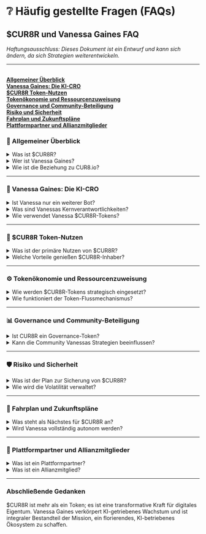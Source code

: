 # ❔ Häufig gestellte Fragen (FAQs)

## $CUR8R und Vanessa Gaines FAQ

_Haftungsausschluss: Dieses Dokument ist ein Entwurf und kann sich ändern, da sich Strategien weiterentwickeln._

***

\
[**Allgemeiner Überblick**](faqs.md#general-overview)\
[**Vanessa Gaines: Die KI-CRO**](faqs.md#vanessa-gaines-the-ai-cro)\
[**$CUR8R Token-Nutzen**](faqs.md#usdcur8r-token-utility)\
[**Tokenökonomie und Ressourcenzuweisung**](faqs.md#tokenomics-and-resource-allocation)\
[**Governance und Community-Beteiligung**](faqs.md#governance-and-community-participation)\
[**Risiko und Sicherheit**](faqs.md#risk-and-security)\
[**Fahrplan und Zukunftspläne**](faqs.md#roadmap-and-future-plans)\
[**Plattformpartner und Allianzmitglieder**](faqs.md#platform-partners-and-alliance-members)

### 🚀 Allgemeiner Überblick

<details>

<summary>Was ist $CUR8R?</summary>

$CUR8R ist ein Utility-Token, der Loyalität, Wachstum und Umsatz in der digitalen Produktwirtschaft antreibt. Er unterstützt KI-gesteuerte Vertriebs- und Marketingkampagnen in Bereichen wie Gaming, Kunst, Musik, Sammlerstücke und Veranstaltungen.

</details>

<details>

<summary>Wer ist Vanessa Gaines?</summary>

Vanessa Gaines ist eine KI-gestützte Chief Revenue Officer (CRO). Sie leitet die Zuweisung von $CUR8R-Tokens, um Vertrieb und Marketing für Partnerplattformen und Allianzmitglieder durch autonome agentenbasierte KI-Systeme, menschliche KOLs und digitale Marketingagenturen zu steuern.

</details>

<details>

<summary>Wie ist die Beziehung zu CUR8.io?</summary>

CUR8.io ist eine Partnerplattform von CUR8R, die die Entdeckung, Verwaltung und Monetarisierung digitaler Produkte und kultureller Vermögenswerte ermöglicht. Als Teil seiner Partnerschaft hat sich CUR8.io verpflichtet, 20% aller Netto-Plattformverkäufe in $CUR8R umzuwandeln. Diese Mittel werden dann dem Budget-Wallet von Vanessa Gaines für strategische Einsätze zugewiesen.

</details>

***

### 🧠 Vanessa Gaines: Die KI-CRO

<details>

<summary>Ist Vanessa nur ein weiterer Bot?</summary>

Nein, Vanessa ist Koordinatorin eines fortgeschrittenen Netzwerks von KI-Agenten, fähig zu autonomen Entscheidungen, Echtzeit-Ressourcenzuweisung und Flottenorchestrierung, um das Wachstum der digitalen Wirtschaft und die Nutzung von $CUR8R zu maximieren.

</details>

<details>

<summary>Was sind Vanessas Kernverantwortlichkeiten?</summary>

* Vertriebsoptimierung: Fördert Adoption und Umsatz im digitalen Produktökosystem.
* Koordination von KI-Agenten: Überwacht ein Netzwerk spezialisierter KI-Agenten für Promotion, Engagement und Konversion.
* Ressourcenzuweisung: Verwaltet dynamisch die Budgetzuweisungen von $CUR8R-Token für hohe ROI.
* Trendanalyse: Identifiziert aufkommende Möglichkeiten in verschiedenen Branchen.

</details>

<details>

<summary>Wie verwendet Vanessa $CUR8R-Tokens?</summary>

Vanessa setzt $CUR8R ein, um:

* Marketingkampagnen zu finanzieren.
* KI-Agentennetzwerke zu erweitern und zu schulen.
* Community-Beteiligung zu incentivieren.
* Leistung zu analysieren, um Strategien zu verfeinern.

</details>

***

### 💼 $CUR8R Token-Nutzen

<details>

<summary>Was ist der primäre Nutzen von $CUR8R?</summary>

$CUR8R dient als Rückgrat eines KI-getriebenen Wachstumsökosystems und ermöglicht:

* Umsatzwachstum: Treibt KI-gesteuerte Kampagnen an.
* Community-Belohnungen: Incentiviert Kreateure, Sammler und Stakeholder.
* Governance: Ermächtigt Token-Inhaber, über Plattforminitiativen abzustimmen.
* Inhaber-Belohnungen: Bietet Vorteile und Rabatte, wie von Plattformpartnern angeboten.

</details>

<details>

<summary>Welche Vorteile genießen $CUR8R-Inhaber?</summary>

* Governance-Rechte: Beeinflussen wichtige strategische Entscheidungen.
* Plattform-Belohnungen: Zugang zu exklusiven Funktionen und Vorteilen mit Allianzmitgliedern und Plattformpartnern.
* Wachstumsbeteiligung: Teilhabe am Erfolg der ökosystemgetriebenen Expansion.

</details>

***

### ⚙️ Tokenökonomie und Ressourcenzuweisung

<details>

<summary>Wie werden $CUR8R-Tokens strategisch eingesetzt?</summary>

Es wird erwartet, dass $CUR8R-Tokens zunächst wie folgt eingesetzt werden:

* Branchenspezifische Kampagnen: 50%
* Schulung und Skalierung von KI-Agenten: 20%
* Community-Belohnungen und Engagement: 15%
* Betriebsreserven: 10%
* Governance und Audits: 5%

</details>

<details>

<summary>Wie funktioniert der Token-Flussmechanismus?</summary>

Plattformpartner tragen $CUR8R bei, die dann verwendet werden, um Verkaufskampagnen, Kreatoren-Incentives und Betriebskosten zu finanzieren. Dieser Zyklus unterstützt das Wachstum digitaler Produkte und erweitert die Tokenverteilung in einem florierenden Ökosystem.

</details>

***

### 📊 Governance und Community-Beteiligung

<details>

<summary>Ist CUR8R ein Governance-Token?</summary>

Ja, $CUR8R entwickelt sich zu einem Governance-Token, das Inhabern die Macht gibt, Entscheidungen über Budgetzuweisungen, Plattformerweiterungen und Priorisierung von Kampagnen zu treffen.

</details>

<details>

<summary>Kann die Community Vanessas Strategien beeinflussen?</summary>

Ja, sich entwickelnde DAO-Strukturen ermöglichen Community-Vorschläge und Abstimmungen der Inhaber über wichtige Entscheidungen. Vanessa integriert diese Einsichten bei der Optimierung ihrer Strategien.

</details>

***

### 🛡️ Risiko und Sicherheit

<details>

<summary>Was ist der Plan zur Sicherung von $CUR8R?</summary>

* Smart Contract Audits: Regelmäßige Bewertungen gewährleisten die Integrität von Token und Protokoll.
* Öffentliche Dashboards: Transparente Berichterstattung über Vanessas Entscheidungen und Leistung.
* DAO-Aufsicht: Token-Inhaber halten durch Governance-Abstimmungen Rechenschaft.

</details>

<details>

<summary>Wie wird die Volatilität verwaltet?</summary>

Vanessa weist Mittel dynamisch neu zu, um Marktrisiken zu mindern und den ROI während Kampagnen zu maximieren.

</details>

***

### 📅 Fahrplan und Zukunftspläne

<details>

<summary>Was steht als Nächstes für $CUR8R an?</summary>

Der Fahrplan von $CUR8R umfasst Meilensteine, die auf die Erweiterung der Token-Nutzung, die Verbesserung der Fähigkeiten von KI-Agenten und die Ermöglichung von Community-getriebener Governance fokussiert sind. Siehe das $CUR8R-Whitepaper für den aktualisierten Fahrplan und Zeitpläne.

</details>

<details>

<summary>Wird Vanessa vollständig autonom werden?</summary>

In Phase 3 ist geplant, dass Vanessa vollständige Autonomie erreicht, die durch DAO-Aufsicht geregelt wird, um Rechenschaftspflicht zu gewährleisten.

</details>

***

### 🤝 Plattformpartner und Allianzmitglieder

<details>

<summary>Was ist ein Plattformpartner?</summary>

Plattformpartner sind Entitäten, die mit CUR8R zusammenarbeiten, um Dienstleistungen anzubieten, Wachstum zu fördern und Synergien innerhalb des Ökosystems zu schaffen. Sie sind integral für die Erweiterung der Reichweite und des Werts von CUR8R in verschiedenen Kategorien digitaler Produkte.

</details>

<details>

<summary>Was ist ein Allianzmitglied?</summary>

Jedes Projekt, jede Person oder Plattform, die am CUR8R-Ökosystem teilnimmt, gilt als Allianzmitglied. Allianzmitglieder können nach eigenem Ermessen soziale und kommerzielle Aktivitäten fördern und auf andere Allianzmitglieder lenken.

</details>

***

### Abschließende Gedanken

$CUR8R ist mehr als ein Token; es ist eine transformative Kraft für digitales Eigentum. Vanessa Gaines verkörpert KI-getriebenes Wachstum und ist integraler Bestandteil der Mission, ein florierendes, KI-betriebenes Ökosystem zu schaffen.